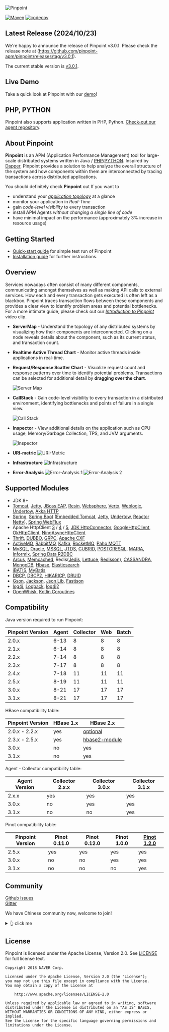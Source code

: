 

![Pinpoint](web/psd/logo.png)

[![Maven](https://img.shields.io/github/actions/workflow/status/pinpoint-apm/pinpoint/maven.yml?branch=master&label=build&logo=github)](https://github.com/pinpoint-apm/pinpoint/actions?query=workflow%3AMaven)
[![codecov](https://codecov.io/gh/pinpoint-apm/pinpoint/branch/master/graph/badge.svg)](https://codecov.io/gh/pinpoint-apm/pinpoint)

## Latest Release (2024/10/23)

We're happy to announce the release of Pinpoint v3.0.1.
Please check the release note at (https://github.com/pinpoint-apm/pinpoint/releases/tag/v3.0.1).

The current stable version is [v3.0.1](https://github.com/pinpoint-apm/pinpoint/releases/tag/v3.0.1).

## Live Demo

Take a quick look at Pinpoint with our [demo](http://223.130.142.103:8080/main/ApiGateway@SPRING_BOOT/5m?inbound=1&outbound=4&wasOnly=false&bidirectional=false)!

## PHP, PYTHON

Pinpoint also supports application written in PHP, Python. [Check-out our agent repository](https://github.com/pinpoint-apm/pinpoint-c-agent).

## About Pinpoint

**Pinpoint** is an APM (Application Performance Management) tool for large-scale distributed systems written in Java / [PHP](https://github.com/pinpoint-apm/pinpoint-c-agent)/[PYTHON]((https://github.com/pinpoint-apm/pinpoint-c-agent)).
Inspired by [Dapper](http://research.google.com/pubs/pub36356.html "Google Dapper"),
Pinpoint provides a solution to help analyze the overall structure of the system and how components within them are interconnected by tracing transactions across distributed applications.

You should definitely check **Pinpoint** out If you want to

* understand your *[application topology](https://pinpoint-apm.gitbook.io/pinpoint/want-a-quick-tour/overview)* at a glance
* monitor your application in *Real-Time*
* gain *code-level visibility* to every transaction
* install APM Agents *without changing a single line of code*
* have minimal impact on the performance (approximately 3% increase in resource usage)

## Getting Started
 * [Quick-start guide](https://pinpoint-apm.gitbook.io/pinpoint/getting-started/quickstart) for simple test run of Pinpoint
 * [Installation guide](https://pinpoint-apm.gitbook.io/pinpoint/getting-started/installation) for further instructions.
 
## Overview
Services nowadays often consist of many different components, communicating amongst themselves as well as making API calls to external services. How each and every transaction gets executed is often left as a blackbox. Pinpoint traces transaction flows between these components and provides a clear view to identify problem areas and potential bottlenecks.<br/>
For a more intimate guide, please check out our *[Introduction to Pinpoint](https://pinpoint-apm.gitbook.io/pinpoint/#want-a-quick-tour)* video clip.

* **ServerMap** - Understand the topology of any distributed systems by visualizing how their components are interconnected. Clicking on a node reveals details about the component, such as its current status, and transaction count.
* **Realtime Active Thread Chart** - Monitor active threads inside applications in real-time.
* **Request/Response Scatter Chart** - Visualize request count and response patterns over time to identify potential problems. Transactions can be selected for additional detail by **dragging over the chart**.

  ![Server Map](doc/images/ss_server-map.png)

* **CallStack** - Gain code-level visibility to every transaction in a distributed environment, identifying bottlenecks and points of failure in a single view.

  ![Call Stack](doc/images/ss_call-stack.png)

* **Inspector** - View additional details on the application such as CPU usage, Memory/Garbage Collection, TPS, and JVM arguments.

  ![Inspector](doc/images/ss_inspector.png)

* **URI-metric**
  ![URI-Metric](doc/images/ss-uri-metric.png)

* **Infrastructure**
  ![Infrastructure](doc/images/ss-Infrastructure-metric.png)

* **Error-Analysis**
  ![Error-Analysis 1](doc/images/ss_error-analysis1.png)
  ![Error-Analysis 2](doc/images/ss_error-analysis3.gif)

## Supported Modules
* JDK 8+
* [Tomcat](https://github.com/pinpoint-apm/pinpoint/tree/master/agent-module/plugins/tomcat), [Jetty](https://github.com/pinpoint-apm/pinpoint/tree/master/agent-module/plugins/jetty), [JBoss EAP](https://github.com/pinpoint-apm/pinpoint/tree/master/agent-module/plugins/jboss), [Resin](https://github.com/pinpoint-apm/pinpoint/tree/master/agent-module/plugins/resin), [Websphere](https://github.com/pinpoint-apm/pinpoint/tree/master/agent-module/plugins/websphere), [Vertx](https://github.com/pinpoint-apm/pinpoint/tree/master/agent-module/plugins/vertx), [Weblogic](https://github.com/pinpoint-apm/pinpoint/tree/master/agent-module/plugins/weblogic), [Undertow](https://github.com/pinpoint-apm/pinpoint/tree/master/agent-module/plugins/undertow), [Akka HTTP](https://github.com/pinpoint-apm/pinpoint/tree/master/agent-module/plugins/akka-http)
* [Spring](https://github.com/pinpoint-apm/pinpoint/tree/master/agent-module/plugins/spring), [Spring Boot](https://github.com/pinpoint-apm/pinpoint/tree/master/agent-module/plugins/spring-boot) ([Embedded Tomcat](https://github.com/pinpoint-apm/pinpoint/tree/master/agent-module/plugins/tomcat), [Jetty](https://github.com/pinpoint-apm/pinpoint/tree/master/agent-module/plugins/jetty), [Undertow](https://github.com/pinpoint-apm/pinpoint/tree/master/agent-module/plugins/undertow), [Reactor Netty](https://github.com/pinpoint-apm/pinpoint/tree/master/agent-module/plugins/reactor-netty)), [Spring WebFlux](https://github.com/pinpoint-apm/pinpoint/tree/master/agent-module/plugins/spring-webflux)
* Apache HttpClient [3](https://github.com/pinpoint-apm/pinpoint/tree/master/agent-module/plugins/httpclient3) / [4](https://github.com/pinpoint-apm/pinpoint/tree/master/agent-module/plugins/httpclient4) / [5](https://github.com/pinpoint-apm/pinpoint/tree/master/agent-module/plugins/httpclient5), [JDK HttpConnector](https://github.com/pinpoint-apm/pinpoint/tree/master/agent-module/plugins/jdk-http), [GoogleHttpClient](https://github.com/pinpoint-apm/pinpoint/tree/master/agent-module/plugins/google-httpclient), [OkHttpClient](https://github.com/pinpoint-apm/pinpoint/tree/master/agent-module/plugins/okhttp), [NingAsyncHttpClient](https://github.com/pinpoint-apm/pinpoint/tree/master/agent-module/plugins/ning-asynchttpclient)
* [Thrift](https://github.com/pinpoint-apm/pinpoint/tree/master/agent-module/plugins/thrift), [DUBBO](https://github.com/pinpoint-apm/pinpoint/tree/master/agent-module/plugins/dubbo), [GRPC](https://github.com/pinpoint-apm/pinpoint/tree/master/agent-module/plugins/grpc), [Apache CXF](https://github.com/pinpoint-apm/pinpoint/tree/master/agent-module/plugins/cxf)
* [ActiveMQ](https://github.com/pinpoint-apm/pinpoint/tree/master/agent-module/plugins/activemq-client), [RabbitMQ](https://github.com/pinpoint-apm/pinpoint/tree/master/agent-module/plugins/rabbitmq), [Kafka](https://github.com/pinpoint-apm/pinpoint/tree/master/agent-module/plugins/kafka), [RocketMQ](https://github.com/pinpoint-apm/pinpoint/tree/master/agent-module/plugins/rabbitmq), [Paho MQTT](https://github.com/pinpoint-apm/pinpoint/tree/master/agent-module/plugins/paho-mqtt)
* [MySQL](https://github.com/pinpoint-apm/pinpoint/tree/master/agent-module/plugins/mysql-jdbc), [Oracle](https://github.com/pinpoint-apm/pinpoint/tree/master/agent-module/plugins/oracle-jdbc), [MSSQL](https://github.com/pinpoint-apm/pinpoint/tree/master/agent-module/plugins/mssql-jdbc), [JTDS](https://github.com/pinpoint-apm/pinpoint/tree/master/agent-module/plugins/jtds), [CUBRID](https://github.com/pinpoint-apm/pinpoint/tree/master/agent-module/plugins/cubrid-jdbc), [POSTGRESQL](https://github.com/pinpoint-apm/pinpoint/tree/master/agent-module/plugins/postgresql-jdbc), [MARIA](https://github.com/pinpoint-apm/pinpoint/tree/master/agent-module/plugins/mariadb-jdbc), [Informix](https://github.com/pinpoint-apm/pinpoint/tree/master/agent-module/plugins/informix-jdbc), [Spring Data R2DBC](https://github.com/pinpoint-apm/pinpoint/tree/master/agent-module/plugins/spring-data-r2dbc)
* [Arcus](https://github.com/pinpoint-apm/pinpoint/tree/master/agent-module/plugins/arcus), [Memcached](https://github.com/pinpoint-apm/pinpoint/tree/master/agent-module/plugins/arcus), Redis([Jedis](https://github.com/pinpoint-apm/pinpoint/blob/master/agent-module/plugins/redis), [Lettuce](https://github.com/pinpoint-apm/pinpoint/tree/master/agent-module/plugins/redis-lettuce), [Redisson](https://github.com/pinpoint-apm/pinpoint/tree/master/agent-module/plugins/redis-redisson)), [CASSANDRA](https://github.com/pinpoint-apm/pinpoint/tree/master/agent-module/plugins/cassandra), [MongoDB](https://github.com/pinpoint-apm/pinpoint/tree/master/agent-module/plugins/mongodb), [Hbase](https://github.com/pinpoint-apm/pinpoint/tree/master/agent-module/plugins/hbase), [Elasticsearch](https://github.com/pinpoint-apm/pinpoint/tree/master/agent-module/plugins/elasticsearch)
* [iBATIS](https://github.com/pinpoint-apm/pinpoint/tree/master/agent-module/plugins/ibatis), [MyBatis](https://github.com/pinpoint-apm/pinpoint/tree/master/agent-module/plugins/mybatis)
* [DBCP](https://github.com/pinpoint-apm/pinpoint/tree/master/agent-module/plugins/dbcp), [DBCP2](https://github.com/pinpoint-apm/pinpoint/tree/master/agent-module/plugins/dbcp2), [HIKARICP](https://github.com/pinpoint-apm/pinpoint/tree/master/agent-module/plugins/hikaricp), [DRUID](https://github.com/pinpoint-apm/pinpoint/tree/master/agent-module/plugins/druid)
* [Gson](https://github.com/pinpoint-apm/pinpoint/tree/master/agent-module/plugins/gson), [Jackson](https://github.com/pinpoint-apm/pinpoint/tree/master/agent-module/plugins/jackson), [Json Lib](https://github.com/pinpoint-apm/pinpoint/tree/master/agent-module/plugins/json-lib), [Fastjson](https://github.com/pinpoint-apm/pinpoint/tree/master/agent-module/plugins/fastjson)
* [log4j](https://github.com/pinpoint-apm/pinpoint/tree/master/agent-module/plugins/log4j), [Logback](https://github.com/pinpoint-apm/pinpoint/tree/master/agent-module/plugins/logback), [log4j2](https://github.com/pinpoint-apm/pinpoint/tree/master/agent-module/plugins/log4j2)
* [OpenWhisk](https://github.com/pinpoint-apm/pinpoint/tree/master/agent-module/plugins/openwhisk), [Kotlin Coroutines](https://github.com/pinpoint-apm/pinpoint/tree/master/agent-module/plugins/kotlin-coroutines)

## Compatibility

Java version required to run Pinpoint:
<!-- <compatibilityJava.md> -->
| Pinpoint Version | Agent | Collector | Web | Batch | 
|------------------|-------|-----------|-----|-------|
| 2.0.x            | 6-13  | 8         | 8   | 8     |
| 2.1.x            | 6-14  | 8         | 8   | 8     |
| 2.2.x            | 7-14  | 8         | 8   | 8     |
| 2.3.x            | 7-17  | 8         | 8   | 8     |
| 2.4.x            | 7-18  | 11        | 11  | 11    |
| 2.5.x            | 8-19  | 11        | 11  | 11    |
| 3.0.x            | 8-21  | 17        | 17  | 17    |
| 3.1.x            | 8-21  | 17        | 17  | 17    |

<!-- </compatibilityJava.md> -->
HBase compatibility table:
<!-- <compatibilityHbase.md> -->
| Pinpoint Version | HBase 1.x | HBase 2.x                                                                                                             |
|------------------|-----------|-----------------------------------------------------------------------------------------------------------------------|
| 2.0.x - 2.2.x    | yes       | [optional](https://pinpoint-apm.gitbook.io/pinpoint/documents/hbase-upgrade#do-you-like-to-use-hbase-2x-for-pinpoint) |
| 2.3.x - 2.5.x    | yes       | [hbase2-module](https://github.com/pinpoint-apm/pinpoint/tree/2.3.x/hbase2-module)                                    |
| 3.0.x            | no        | yes                                                                                                                   |
| 3.1.x            | no        | yes                                                                                                                   |

<!-- </compatibilityHbase.md> -->
Agent - Collector compatibility table:
<!-- <compatibilityPinpoint.md> -->

| Agent Version | Collector 2.x.x | Collector 3.0.x | Collector 3.1.x |
|---------------|-----------------|-----------------|-----------------|
| 2.x.x         | yes             | yes             | yes             |
| 3.0.x         | no              | yes             | yes             |
| 3.1.x         | no              | no              | yes             |

<!-- </compatibilityPinpoint.md> -->
Pinot compatibility table:
<!-- <compatibilityPinot.md> -->
| Pinpoint Version | Pinot 0.11.0 | Pinot 0.12.0 | Pinot 1.0.0 | [Pinot 1.2.0](https://github.com/pinpoint-apm/pinpoint/issues/11613) |
|------------------|--------------|--------------|-------------|----------------------------------------------------------------------|
| 2.5.x            | yes          | yes          | yes         | yes                                                                  |
| 3.0.x            | no           | no           | yes         | yes                                                                  |
| 3.1.x            | no           | no           | no          | yes                                                                  |
<!-- </compatibilityPinot.md> -->

## Community

[Github issues](https://github.com/pinpoint-apm/pinpoint/issues)   
[Gitter](https://gitter.im/naver/pinpoint)  

We have Chinese community now, welcome to join!

<details>
  <summary> 👆 click me
</summary>

QQ Group1: 897594820 | QQ Group2: 812507584 | QQ Group3: 882020485| DING Group : 21981598
:----------------: |:----------------: | :-----------: | :-----------: 
![QQ Group1](doc/images/NAVERPinpoint.png) | ![QQ Group2](doc/images/NAVERPinpoint2.png)| ![QQ Group3](doc/images/NAVERPinpoint3.png)| ![DING Group](doc/images/NaverPinpoint交流群-DING.jpg)

</details>

## License
Pinpoint is licensed under the Apache License, Version 2.0.
See [LICENSE](LICENSE) for full license text.

```
Copyright 2018 NAVER Corp.

Licensed under the Apache License, Version 2.0 (the "License");
you may not use this file except in compliance with the License.
You may obtain a copy of the License at

    http://www.apache.org/licenses/LICENSE-2.0

Unless required by applicable law or agreed to in writing, software
distributed under the License is distributed on an "AS IS" BASIS,
WITHOUT WARRANTIES OR CONDITIONS OF ANY KIND, either express or implied.
See the License for the specific language governing permissions and
limitations under the License.
```


